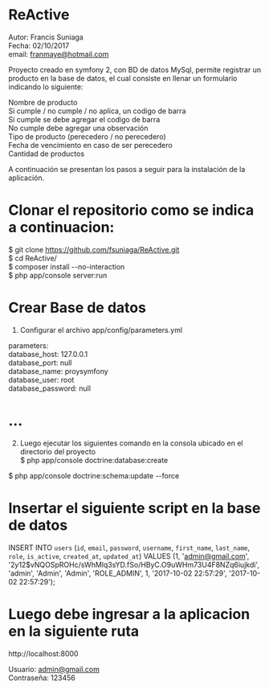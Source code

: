 ReActive
============

Autor: Francis Suniaga <br>
Fecha: 02/10/2017 <br>
email: franmaye@hotmail.com

Proyecto creado en symfony 2, con BD de datos MySql, permite registrar un producto en la base de datos, el cual consiste en llenar un formulario indicando lo siguiente: <br>

Nombre de producto <br>
Si cumple / no cumple / no aplica, un codigo de barra <br>
Si cumple se debe agregar el codigo de barra <br>
No cumple debe agregar una observación <br>
Tipo de producto (perecedero / no perecedero) <br>
Fecha de vencimiento en caso de ser perecedero <br>
Cantidad de productos <br>



A continuación se presentan los pasos a seguir para la instalación de la aplicación. <br>

Clonar el repositorio como se indica a continuacion:
===================================================
$ git clone https://github.com/fsuniaga/ReActive.git <br>
$ cd ReActive/ <br>
$ composer install --no-interaction <br>
$ php app/console server:run <br>


Crear Base de datos
=======================
1. Configurar el archivo app/config/parameters.yml  

parameters: <br> 
    database_host: 127.0.0.1 <br> 
    database_port: null <br> 
    database_name: proysymfony <br> 
    database_user: root <br> 
    database_password: null <br> 
    
# ...

2. Luego ejecutar los siguientes comando en la consola ubicado en el directorio del proyecto<br>
$ php app/console doctrine:database:create <br> 

$ php app/console doctrine:schema:update --force <br> 

Insertar el siguiente script en la base de datos 
=================================================

INSERT INTO `users` (`id`, `email`, `password`, `username`, `first_name`, `last_name`, `role`, `is_active`, `created_at`, `updated_at`) VALUES
(1, 'admin@gmail.com', '$2y$12$vNQOSpROHc/sWhMlq3sYD.fSo/HByC.O9uWHm73U4F8NZq6iujkdi', 'admin', 'Admin', 'Admin', 'ROLE_ADMIN', 1, '2017-10-02 22:57:29', '2017-10-02 22:57:29'); <br>


Luego debe ingresar a la aplicacion en la siguiente ruta
=======================================================
http://localhost:8000 <br>

Usuario: admin@gmail.com <br>
Contraseña: 123456 <br>
